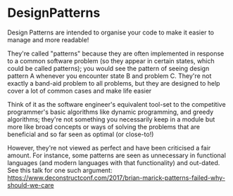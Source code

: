# DesignPatterns

Design Patterns are intended to organise your code to make it easier to manage and more readable! 

They're called "patterns" because they are often implemented in response to a common software problem (so they appear in certain states, which could be called patterns); you would see the pattern of seeing design pattern A whenever you encounter state B and problem C. 
They're not exactly a band-aid problem to all problems, but they are designed to help cover a lot of common cases and make life easier

Think of it as the software engineer's equivalent tool-set to the competitive programmer's basic algorithms like dynamic programming, and greedy algorithms; they're not something you necessarily keep in a module but more like broad concepts or ways of solving the problems that are beneficial and so far seen as optimal (or close-to!)

However, they're not viewed as perfect and have been criticised a fair amount. For instance, some patterns are seen as unnecessary in functional languages (and modern languages with that functionality) and out-dated. See this talk for one such argument: https://www.deconstructconf.com/2017/brian-marick-patterns-failed-why-should-we-care
